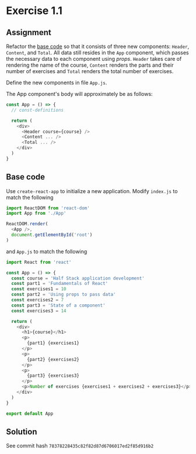 # Exercise 1.1

## Assignment
Refactor the [base code](#base-code) so that it consists of three new components: `Header`, `Content`, and `Total`. All data still resides in the `App` component, which passes the necessary data to each component using *props*. `Header` takes care of rendering the name of the course, `Content` renders the parts and their number of exercises and `Total` renders the total number of exercises.

Define the new components in file `App.js`.

The App component's body will approximately be as follows:

```javascript
const App = () => {
  // const-definitions

  return (
    <div>
      <Header course={course} />
      <Content ... />
      <Total ... />
    </div>
  )
}
```

## Base code
Use `create-react-app` to initialize a new application. Modify `index.js` to match the following

```javascript
import ReactDOM from 'react-dom'
import App from './App'

ReactDOM.render(
  <App />,
  document.getElementById('root')
)
```

and `App.js` to match the following

```javascript
import React from 'react'

const App = () => {
  const course = 'Half Stack application development'
  const part1 = 'Fundamentals of React'
  const exercises1 = 10
  const part2 = 'Using props to pass data'
  const exercises2 = 7
  const part3 = 'State of a component'
  const exercises3 = 14

  return (
    <div>
      <h1>{course}</h1>
      <p>
        {part1} {exercises1}
      </p>
      <p>
        {part2} {exercises2}
      </p>
      <p>
        {part3} {exercises3}
      </p>
      <p>Number of exercises {exercises1 + exercises2 + exercises3}</p>
    </div>
  )
}

export default App
```

## Solution
See commit hash `78378228435c82f82d87d6706017ed2f85d916b2`
